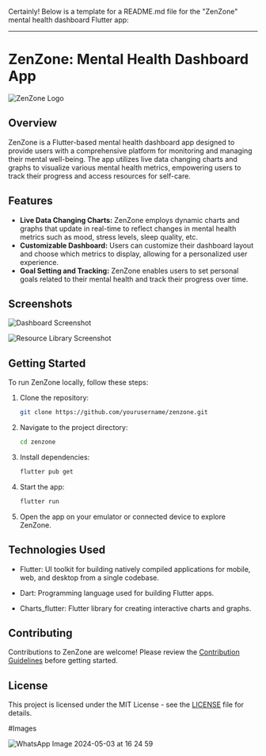 Certainly! Below is a template for a README.md file for the "ZenZone" mental health dashboard Flutter app:

---

# ZenZone: Mental Health Dashboard App

![ZenZone Logo](zenzone_logo.png)

## Overview

ZenZone is a Flutter-based mental health dashboard app designed to provide users with a comprehensive platform for monitoring and managing their mental well-being. The app utilizes live data changing charts and graphs to visualize various mental health metrics, empowering users to track their progress and access resources for self-care.

## Features

- **Live Data Changing Charts:** ZenZone employs dynamic charts and graphs that update in real-time to reflect changes in mental health metrics such as mood, stress levels, sleep quality, etc.
- **Customizable Dashboard:** Users can customize their dashboard layout and choose which metrics to display, allowing for a personalized user experience.
- **Goal Setting and Tracking:** ZenZone enables users to set personal goals related to their mental health and track their progress over time.


## Screenshots

![Dashboard Screenshot](dashboard_screenshot.png)

![Resource Library Screenshot](resource_library_screenshot.png)

## Getting Started

To run ZenZone locally, follow these steps:

1. Clone the repository:

   ```bash
   git clone https://github.com/yourusername/zenzone.git
   ```

2. Navigate to the project directory:

   ```bash
   cd zenzone
   ```

3. Install dependencies:

   ```bash
   flutter pub get
   ```

4. Start the app:

   ```bash
   flutter run
   ```

5. Open the app on your emulator or connected device to explore ZenZone.

## Technologies Used

- Flutter: UI toolkit for building natively compiled applications for mobile, web, and desktop from a single codebase.
- Dart: Programming language used for building Flutter apps.

- Charts_flutter: Flutter library for creating interactive charts and graphs.

## Contributing

Contributions to ZenZone are welcome! Please review the [Contribution Guidelines](CONTRIBUTING.md) before getting started.

## License

This project is licensed under the MIT License - see the [LICENSE](LICENSE) file for details.



#Images

![WhatsApp Image 2024-05-03 at 16 24 59](https://github.com/varunchopra-08/Mental_Health_Dashboard/assets/88198310/be5eee84-1236-49e4-a1b8-46124ac91eea)

